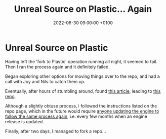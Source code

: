 ﻿---
layout: post 
title:  "Unreal Source on Plastic... Again"
date:   2022-06-30 09:00:00 +0100 
categories: [unreal]
---

# Unreal Source on Plastic

Having left the 'fork to Plastic' operation running all night, it seemed to fail. Then I ran the process again and it definitely failed.

Began exploring other options for moving things over to the repo, and had a call with Joy and Nils to catch them up.

Eventually, after hours of stumbling around, found [this article](https://dev.to/goals/working-with-unreal-engine-source-releases-in-plastic-scm-ihf), leading to [this repo](https://github.com/goalsgame/ueimporter#suggested-branch-layout-).

Although a slightly obtuse process, I followed the instructions listed on the repo page, which in the future would require [anyone updating the engine to follow the same process again](https://github.com/goalsgame/ueimporter#usage-), i.e. every few months when an engine release is updated.

Finally, after two days, I managed to fork a repo...